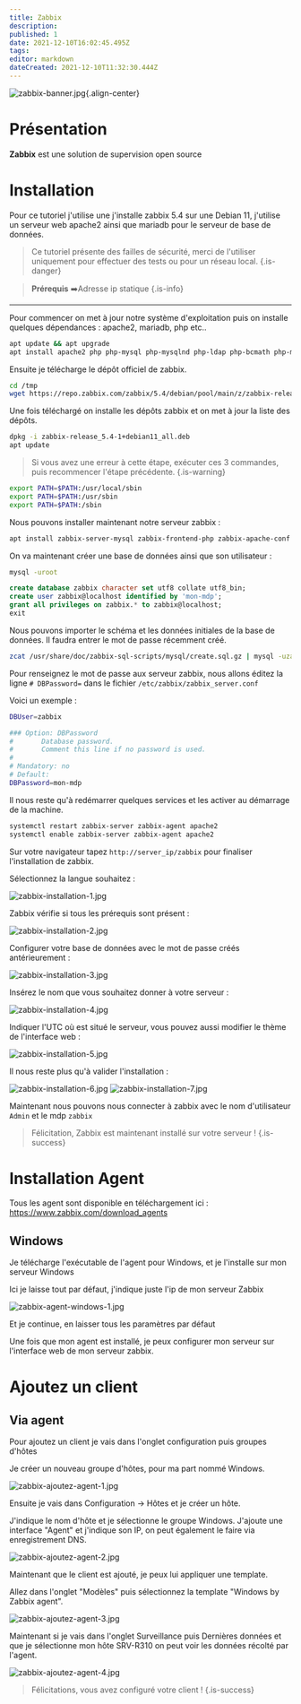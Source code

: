 ```yaml
---
title: Zabbix
description: 
published: 1
date: 2021-12-10T16:02:45.495Z
tags: 
editor: markdown
dateCreated: 2021-12-10T11:32:30.444Z
---
```


![zabbix-banner.jpg](/monitoring/zabbix-banner.jpg){.align-center}

# Présentation
**Zabbix** est une solution de supervision open source
 
# Installation
Pour ce tutoriel j'utilise une j'installe zabbix 5.4 sur une Debian 11, j'utilise un serveur web apache2 ainsi que mariadb pour le serveur de base de données.
> Ce tutoriel présente des failles de sécurité, merci de l'utiliser uniquement pour effectuer des tests ou pour un réseau local.
{.is-danger}

> __Prérequis__
:arrow_right:Adresse ip statique
{.is-info}

---

Pour commencer on met à jour notre système d'exploitation puis on installe quelques dépendances : apache2, mariadb, php etc..

```bash
apt update && apt upgrade
apt install apache2 php php-mysql php-mysqlnd php-ldap php-bcmath php-mbstring php-gd php-pdo php-xml libapache2-mod-php mariadb-server mariadb-client
```

Ensuite je télécharge le dépôt officiel de zabbix.

```bash
cd /tmp
wget https://repo.zabbix.com/zabbix/5.4/debian/pool/main/z/zabbix-release/zabbix-release_5.4-1+debian11_all.deb
```

Une fois téléchargé on installe les dépôts zabbix et on met à jour la liste des dépôts.

```bash
dpkg -i zabbix-release_5.4-1+debian11_all.deb
apt update
```

> Si vous avez une erreur à cette étape, exécuter ces 3 commandes, puis recommencer l'étape précédente.
{.is-warning}

```bash
export PATH=$PATH:/usr/local/sbin
export PATH=$PATH:/usr/sbin
export PATH=$PATH:/sbin
```

Nous pouvons installer maintenant notre serveur zabbix :

```bash
apt install zabbix-server-mysql zabbix-frontend-php zabbix-apache-conf zabbix-sql-scripts zabbix-agent
```

On va maintenant créer une base de données ainsi que son utilisateur : 

```bash
mysql -uroot
```

```SQL
create database zabbix character set utf8 collate utf8_bin;
create user zabbix@localhost identified by 'mon-mdp';
grant all privileges on zabbix.* to zabbix@localhost;
exit
```

Nous pouvons importer le schéma et les données initiales de la base de données. Il faudra entrer le  mot de passe récemment créé.

```bash
zcat /usr/share/doc/zabbix-sql-scripts/mysql/create.sql.gz | mysql -uzabbix -p zabbix
```

Pour renseignez le mot de passe aux serveur zabbix, nous allons éditez la ligne `# DBPassword=` dans le fichier `/etc/zabbix/zabbix_server.conf`

Voici un exemple : 

```bash
DBUser=zabbix

### Option: DBPassword
#       Database password.
#       Comment this line if no password is used.
#
# Mandatory: no
# Default:
DBPassword=mon-mdp
```

Il nous reste qu'à redémarrer quelques services et les activer au démarrage de la machine.

```bash
systemctl restart zabbix-server zabbix-agent apache2
systemctl enable zabbix-server zabbix-agent apache2
```

Sur votre navigateur tapez `http://server_ip/zabbix` pour finaliser l'installation de zabbix.

Sélectionnez la langue souhaitez :

![zabbix-installation-1.jpg](/monitoring/zabbix-installation-1.jpg)

Zabbix vérifie si tous les prérequis sont présent : 

![zabbix-installation-2.jpg](/monitoring/zabbix-installation-2.jpg)

Configurer votre base de données avec le mot de passe créés antérieurement :

![zabbix-installation-3.jpg](/monitoring/zabbix-installation-3.jpg)

Insérez le nom que vous souhaitez donner à votre serveur : 

![zabbix-installation-4.jpg](/monitoring/zabbix-installation-4.jpg)

Indiquer l'UTC où est situé le serveur, vous pouvez aussi modifier le thème de l'interface web :

![zabbix-installation-5.jpg](/monitoring/zabbix-installation-5.jpg)

Il nous reste plus qu'à valider l'installation : 

![zabbix-installation-6.jpg](/monitoring/zabbix-installation-6.jpg)
![zabbix-installation-7.jpg](/monitoring/zabbix-installation-7.jpg)

Maintenant nous pouvons nous connecter à zabbix avec le nom d'utilisateur `Admin` et le mdp `zabbix`

> Félicitation, Zabbix est maintenant installé sur votre serveur ! 
{.is-success}

# Installation Agent

Tous les agent sont disponible en téléchargement ici : https://www.zabbix.com/download_agents

## Windows

Je télécharge l'exécutable de l'agent pour Windows, et je l'installe sur mon serveur Windows

Ici je laisse tout par défaut, j'indique juste l'ip de mon serveur Zabbix

![zabbix-agent-windows-1.jpg](/monitoring/zabbix-agent-windows-1.jpg)

Et je continue, en laisser tous les paramètres par défaut

Une fois que mon agent est installé, je peux configurer mon serveur sur l'interface web de mon serveur zabbix.

# Ajoutez un client
## Via agent
Pour ajoutez un client je vais dans l'onglet configuration puis groupes d'hôtes

Je créer un nouveau groupe d'hôtes, pour ma part nommé Windows.

![zabbix-ajoutez-agent-1.jpg](/monitoring/zabbix-ajoutez-agent-1.jpg)

Ensuite je vais dans Configuration -> Hôtes et je créer un hôte.

J'indique le nom d'hôte et je sélectionne le groupe Windows. J'ajoute une interface "Agent" et j'indique son IP, on peut également le faire via enregistrement DNS.

![zabbix-ajoutez-agent-2.jpg](/monitoring/zabbix-ajoutez-agent-2.jpg)

Maintenant que le client est ajouté, je peux lui appliquer une template.

Allez dans l'onglet "Modèles" puis sélectionnez la template "Windows by Zabbix agent".

![zabbix-ajoutez-agent-3.jpg](/monitoring/zabbix-ajoutez-agent-3.jpg)

Maintenant si je vais dans l'onglet Surveillance puis Dernières  données et que je sélectionne mon hôte SRV-R310 on peut voir les données récolté par l'agent.

![zabbix-ajoutez-agent-4.jpg](/monitoring/zabbix-ajoutez-agent-4.jpg)

> Félicitations, vous avez configuré votre client !
{.is-success}